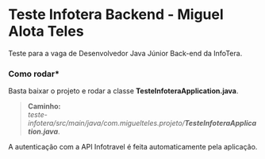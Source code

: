 # Teste Infotera Backend - Miguel Alota Teles
Teste para a vaga de Desenvolvedor Java Júnior Back-end da InfoTera.

### Como rodar*
Basta baixar o projeto e rodar a classe **TesteInfoteraApplication.java**.

> **Caminho:** <br>
> *teste-infotera/src/main/java/com.miguelteles.projeto/**TesteInfoteraApplication.java***.

A autenticação com a API Infotravel é feita automaticamente pela aplicação.
